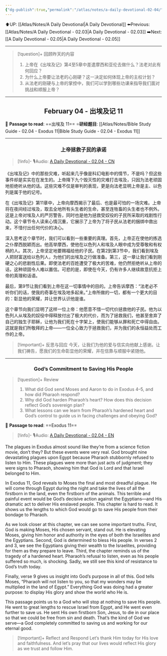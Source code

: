 ```yaml
---
{"dg-publish":true,"permalink":"/atlas/notes/a-daily-devotional-02-04/"}
---
```


 ⬆️UP: [[Atlas/Notes/A Daily Devotional\|A Daily Devotional]]
⬅️Previous: [[Atlas/Notes/A Daily Devotional - 02.03\|A Daily Devotional - 02.03]]
➡️Next: [[A Daily Devotional - 02.05\|A Daily Devotional - 02.05]]

---

> [!question]+ 回顾昨天的内容
> 1. 上帝在《出埃及记》第4至5章中差遣摩西和亚伦去做什么？法老对此有何回应？  
> 2. 为什么上帝要让法老的心刚硬？这一决定如何体现上帝的主权计划？  
> 3. 从法老的刚硬与上帝的掌控中，我们可以学到哪些功课来指导我们面对挑战和顺服上帝？  


---
## <center>February 04 - 出埃及记 11</center>

📖 **Passage to read**: ==出埃及 11==
⭐**研经题目**: [[Atlas/Notes/Bible Study Guide - 02.04 - Exodus 11\|Bible Study Guide - 02.04 - Exodus 11]]

---
### <center>上帝拯救子民的承诺</center>

> [!info]- 🎙️Audio: [A Daily Devotional - 02.04 - CN]()
  

《出埃及记》中的那些灾难，听起来几乎像是科幻电影中的情节，不是吗？但这些事件却是实实在在发生的。上帝降下九个毁灭性的灾难打击埃及，只因为法老顽固地拒绝听从他的话。这些灾难不仅是审判的表现，更是向法老显明上帝是主、以色列是属于他的记号。  

在《出埃及记》第11章中，上帝向摩西揭示了最后、也是最可怕的一场灾难。上帝将在夜间经过埃及，取去全地所有头生者的生命，甚至连牲畜的头生者也不例外。这是上帝对埃及人的严厉警告，同时也是他为拯救受奴役的子民所采取的戏剧性行动。这个章节令人读来心情沉重，它展示了上帝为了将子民从法老的捆绑中救出来，不惜付出任何代价的决心。  

深入思考这个章节时，我们可以看到一些重要的真理。首先，上帝正在使他的拣选之仆摩西脱颖而出。他高举摩西，使他在以色列人和埃及人眼中成为受尊敬和有权柄的人。其次，上帝坚定地要赐福给他的子民。在第2到第3节中，我们看到埃及人把财富送给以色列人，为他们的出埃及之行做准备。第三，这一章让我们看到刚硬之心的悲剧性后果。即使法老的百姓遭受了极大的苦难，他仍然拒绝听从上帝的话，这种顽固令人难以置信。可悲的是，即使在今天，仍有许多人继续故意抗拒上帝的真理和话语。  

最后，第9节让我们看到上帝在这一切事情中的目的。上帝告诉摩西：“法老必不听你们的话，使我的奇事在埃及地多起来。”上帝所做的一切，都有一个更大的目的：彰显他的荣耀，并让世界认识他是谁。  

这个章节向我们显明了这样一位上帝：他愿意不惜一切代价拯救他的子民。他为以色列人从埃及的奴役中得释放付出了极大的代价，而为了拯救我们，他甚至舍弃了自己的独生子耶稣，让他为我们死在十字架上，使我们能够从罪和死亡中得自由。这就是我们所敬拜的上帝——一位全心致力于拯救我们，并为我们的永恒益处而工作的上帝。  

> [!important]+ 反思与回应
今天，让我们为他的爱与信实向他献上感谢。让我们祷告，愿我们的生命彰显他的荣耀，并在信靠与顺服中紧随他。 

---
### <center>God’s Commitment to Saving His People</center>

> [!question]+ Review
> 1. What did God send Moses and Aaron to do in Exodus 4–5, and how did Pharaoh respond?  
> 2. Why did God harden Pharaoh’s heart? How does this decision reflect God’s sovereign plan?  
> 3. ⁠What lessons can we learn from Pharaoh’s hardened heart and God’s control to guide us in facing challenges and obeying God?


📖 **Passage to read**: ==Exodus 11==

> [!info]- 🎙️Audio: [A Daily Devotional - 02.04 - EN]()  

The plagues in Exodus almost sound like they’re from a science fiction movie, don’t they? But these events were very real. God brought nine devastating plagues upon Egypt because Pharaoh stubbornly refused to listen to Him. These plagues were more than just acts of judgment; they were signs to Pharaoh, showing him that God is Lord and that Israel belonged to Him.  

In Exodus 11, God reveals to Moses the final and most dreadful plague. He will come through Egypt during the night and take the lives of all the firstborn in the land, even the firstborn of the animals. This terrible and painful event would be God’s decisive action against the Egyptians—and His dramatic act to deliver His enslaved people. This chapter is hard to read. It shows us the lengths to which God would go to save His people from their bondage to Pharaoh.  

As we look closer at this chapter, we can see some important truths. First, God is making Moses, His chosen servant, stand out. He is elevating Moses, giving him honor and authority in the eyes of both the Israelites and the Egyptians. Second, God is determined to bless His people. In verses 2 and 3, we see the Egyptians giving their wealth to the Israelites, providing for them as they prepare to leave. Third, the chapter reminds us of the tragedy of a hardened heart. Pharaoh’s refusal to listen, even as his people suffered so much, is shocking. Sadly, we still see this kind of resistance to God’s truth today.  

Finally, verse 9 gives us insight into God’s purpose in all of this. God tells Moses, “Pharaoh will not listen to you, so that my wonders may be multiplied in the land of Egypt.” Everything God was doing had a greater purpose: to display His glory and show the world who He is.  

This passage points us to a God who will stop at nothing to save His people. He went to great lengths to rescue Israel from Egypt, and He went even further to save us. He sent His own firstborn Son, Jesus, to die in our place so that we could be free from sin and death. That’s the kind of God we serve—a God completely committed to saving us and working for our eternal good.  

> [!important]+ Reflect and Respond
Let’s thank Him today for His love and faithfulness. And let’s pray that our lives would reflect His glory as we trust and follow Him.
















